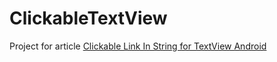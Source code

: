 # ClickableTextView
Project for article [Clickable Link In String for TextView Android](http://belajarotodidak.blogspot.com/2016/02/clickable-link-in-string-for-textview.html)
